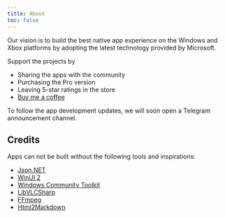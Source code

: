 ```yaml
---
title: About
toc: false
---
```


Our vision is to build the best native app experience on the Windows and Xbox platforms by adopting the latest technology provided by Microsoft.

Support the projects by

- Sharing the apps with the community
- Purchasing the Pro version
- Leaving 5-star ratings in the store
- [Buy me a coffee](https://ko-fi.com/jimmyrespawn)

To follow the app development updates, we will soon open a Telegram announcement channel.

## Credits

Apps can not be built without the following tools and inspirations:

- [Json.NET](https://www.newtonsoft.com/json)
- [WinUI 2](https://learn.microsoft.com/en-us/windows/apps/winui/winui2/)
- [Windows Community Toolkit](https://aka.ms/wct)
- [LibVLCSharp](https://code.videolan.org/videolan/LibVLCSharp)
- [FFmpeg](https://ffmpeg.org/)
- [Html2Markdown](https://github.com/baynezy/Html2Markdown)
